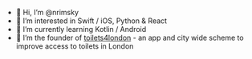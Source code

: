 - 👋 Hi, I’m @nrimsky
- 👀 I’m interested in Swift / iOS, Python & React
- 🌱 I’m currently learning Kotlin / Android
- 🧻 I’m the founder of [toilets4london](https://github.com/toilets4london) - an app and city wide scheme to improve access to toilets in London

